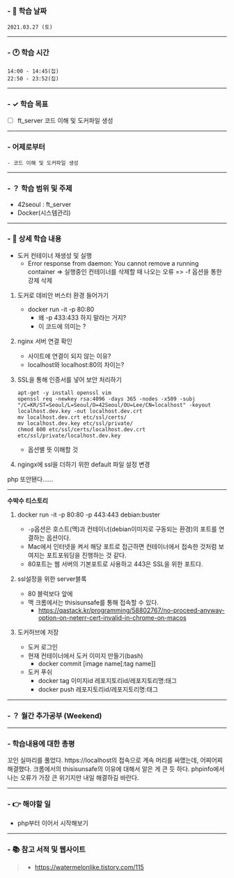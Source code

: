 ### - 📆 학습 날짜
	2021.03.27 (토)
___
### - 🕐 학습 시간
```
14:00 - 14:45(집)
22:50 - 23:52(집)
```
___
### - ✓ 학습 목표
- [ ] ft_server 코드 이해 및 도커파일 생성
___
### - 어제로부터
```
- 코드 이해 및 도커파일 생성
```
___
### - ？ 학습 범위 및 주제
- 42seoul : ft_server
- Docker(시스템관리)
___
### - 📝 상세 학습 내용
- 도커 컨테이너 재생성 및 실행
  - Error response from daemon: You cannot remove a running container
  => 실행중인 컨테이너를 삭제할 때 나오는 오류
  => -f 옵션을 통한 강제 삭제

1. 도커로 데비안 버스터 환경 들어가기
	- docker run -it -p 80:80
    	- 왜 -p 433:433 하지 말라는 거지?
    	- 이 코드에 의미는 ?
  
2. nginx 서버 연결 확인 
   - 사이트에 연결이 되지 않는 이유?
   - localhost와 localhost:80의 차이는?

3. SSL을 통해 인증서를 넣어 보안 처리하기
	```shell
	apt-get -y install openssl vim
	openssl req -newkey rsa:4096 -days 365 -nodes -x509 -subj "/C=KR/ST=Seoul/L=Seoul/O=42Seoul/OU=Lee/CN=localhost" -keyout localhost.dev.key -out localhost.dev.crt
	mv localhost.dev.crt etc/ssl/certs/
	mv localhost.dev.key etc/ssl/private/
	chmod 600 etc/ssl/certs/localhost.dev.crt etc/ssl/private/localhost.dev.key
	```
	- 옵션별 뜻 이해할 것
4. ngingx에 ssl을 더하기 위한 default 파일 설정 변경

php 또안됀다......

___
__수박수 티스토리__
1. docker run -it -p 80:80 -p 443:443 debian:buster
   - ```-p```옵션은 호스트(맥)과 컨테이너(debian이미지로 구동되는 환경)의 포트를 연결하는 옵션이다.
   - Mac에서 인터넷을 켜서 해당 포트로 접근하면 컨테이너에서 접속한 것처럼 보여지는 포트포워딩을 진행하는 것 같다.
   - 80포트는 웹 서버의 기본포트로 사용하고 443은 SSL을 위한 포트다.

2. ssl설정을 위한 server블록
   - 80 블럭보다 앞에
   - 맥 크롬에서는 thisisunsafe를 통해 접속할 수 있다.
     - https://qastack.kr/programming/58802767/no-proceed-anyway-option-on-neterr-cert-invalid-in-chrome-on-macos
3. 도커허브에 저장
	- 도커 로그인
	- 현재 컨테이너에서 도커 이미지 만들기(bash)
    	- docker commit <container name> [image name[:tag name]]
    - 도커 푸쉬
      - docker tag 이미지id 레포지토리id/레포지토리명:태그
      - docker push 레포지토리id/레포지토리명:태그

___
### - ？ 월간 추가공부 (Weekend)

___
### - 학습내용에 대한 총평
꼬인 실마리를 풀었다.
https://localhost의 접속으로 계속 머리를 싸맸는데, 어찌어찌 해결했다. 크롬에서의 thisisunsafe의 이유에 대해서 알은 게 큰 듯 하다.
phpinfo에서 나는 오류가 가장 큰 위기지만 내일 해결하길 바란다.
___
### - 👉 해야할 일
- php부터 이어서 시작해보기
___
### - 📚 참고 서적 및 웹사이트
> - https://watermelonlike.tistory.com/115